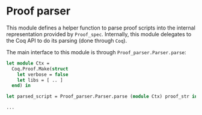 # Proof parser

This module defines a helper function to parse proof scripts into the
internal representation provided by `Proof_spec`. Internally, this
module delegates to the Coq API to do its parsing (done through
`Coq`).

The main interface to this module is through `Proof_parser.Parser.parse`:

```ocaml
let module Ctx =
  Coq.Proof.Make(struct
    let verbose = false
    let libs = [ .. ]
  end) in

let parsed_script = Proof_parser.Parser.parse (module Ctx) proof_str in

...

```
